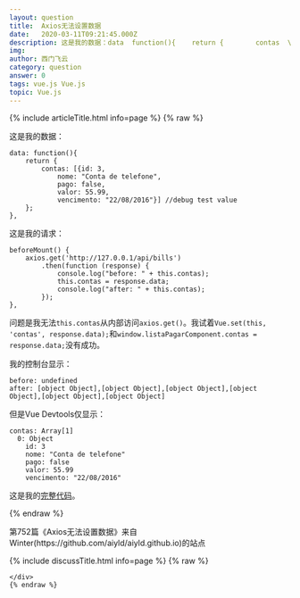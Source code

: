 ```yaml
---
layout: question
title:  Axios无法设置数据
date:   2020-03-11T09:21:45.000Z
description: 这是我的数据：data  function(){    return {        contas  \[{id  3,            ...
img: 
author: 西门飞云
category: question
answer: 0
tags: vue.js Vue.js
topic: Vue.js
---
```

<div class="article-root">
  <div class="article">
    {% include articleTitle.html info=page %}
    {% raw %}
    <div class="article-content"><p><font style="vertical-align: inherit;"><font style="vertical-align: inherit;">这是我的数据：</font></font></p>

<pre><code>data: function(){<font></font>
    return {<font></font>
        contas: [{id: 3,<font></font>
            nome: "Conta de telefone",<font></font>
            pago: false,<font></font>
            valor: 55.99,<font></font>
            vencimento: "22/08/2016"}] //debug test value<font></font>
    };<font></font>
},<font></font>
</code></pre>

<p><font style="vertical-align: inherit;"><font style="vertical-align: inherit;">这是我的请求：</font></font></p>

<pre><code>beforeMount() {<font></font>
    axios.get('http://127.0.0.1/api/bills')<font></font>
        .then(function (response) {<font></font>
            console.log("before: " + this.contas);<font></font>
            this.contas = response.data;<font></font>
            console.log("after: " + this.contas);<font></font>
        });<font></font>
},<font></font>
</code></pre>

<p><font style="vertical-align: inherit;"><font style="vertical-align: inherit;">问题是我无法</font></font><code>this.contas</code><font style="vertical-align: inherit;"><font style="vertical-align: inherit;">从内部</font><font style="vertical-align: inherit;">访问</font></font><code>axios.get()</code><font style="vertical-align: inherit;"><font style="vertical-align: inherit;">。</font><font style="vertical-align: inherit;">我试着</font></font><code>Vue.set(this, 'contas', response.data);</code><font style="vertical-align: inherit;"><font style="vertical-align: inherit;">和</font></font><code>window.listaPagarComponent.contas = response.data;</code><font style="vertical-align: inherit;"><font style="vertical-align: inherit;">没有成功。</font></font></p>

<p><font style="vertical-align: inherit;"><font style="vertical-align: inherit;">我的控制台显示：</font></font></p>

<pre><code>before: undefined<font></font>
after: [object Object],[object Object],[object Object],[object Object],[object Object],[object Object]<font></font>
</code></pre>

<p><font style="vertical-align: inherit;"><font style="vertical-align: inherit;">但是Vue Devtools仅显示：</font></font></p>

<pre><code>contas: Array[1]<font></font>
  0: Object<font></font>
    id: 3<font></font>
    nome: "Conta de telefone"<font></font>
    pago: false<font></font>
    valor: 55.99<font></font>
    vencimento: "22/08/2016"<font></font>
</code></pre>

<p><font style="vertical-align: inherit;"><font style="vertical-align: inherit;">这是我的</font></font><a href="http://pastebin.com/3Seqkk6L" rel="noreferrer" title="糊盒"><font style="vertical-align: inherit;"><font style="vertical-align: inherit;">完整代码</font></font></a><font style="vertical-align: inherit;"><font style="vertical-align: inherit;">。</font></font></p></div>
    {% endraw %}
  </div>
  <p class="winter_mark">第752篇《Axios无法设置数据》来自Winter(https://github.com/aiyld/aiyld.github.io)的站点</p>
  <div class="discuss-wrapper">
    {% include discussTitle.html info=page %}
    {% raw %}
    <div class="discuss-list">
    
    </div>
    {% endraw %}
  </div>
<div>
